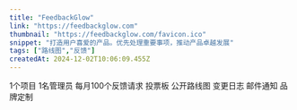 ```yaml
---
title: "FeedbackGlow"
link: "https://feedbackglow.com"
thumbnail: "https://feedbackglow.com/favicon.ico"
snippet: "打造用户喜爱的产品。优先处理重要事项，推动产品卓越发展"
tags: ["路线图","反馈"]
createdAt: 2024-12-02T10:06:09.455Z
---
```

1个项目
1名管理员
每月100个反馈请求
投票板
公开路线图
变更日志
邮件通知
品牌定制
